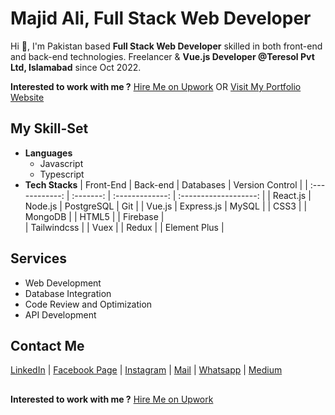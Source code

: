 # Majid Ali, Full Stack Web Developer

Hi 👋, I'm Pakistan based **Full Stack Web Developer** skilled in both front-end and back-end technologies. Freelancer & **Vue.js Developer @Teresol Pvt Ltd, Islamabad** since Oct 2022.

**Interested to work with me ?**
[Hire Me on Upwork](https://www.upwork.com/freelancers/~018c214d3139f0f30e)    OR    [Visit My Portfolio Website](https://majidev.netlify.app/)

## My Skill-Set
- **Languages**
    - Javascript
    - Typescript
- **Tech Stacks**
|    Front-End        |    Back-end     |    Databases          |    Version Control          |
|    :------------:   |    :-------:    |    :-------------:    |    :-------------------:    |
|    React.js         |    Node.js      |    PostgreSQL         |    Git                      |
|    Vue.js           |    Express.js   |    MySQL              |
|    CSS3             |                 |    MongoDB            |
|    HTML5            |                 |    Firebase           |         
|    Tailwindcss      |
|    Vuex             |
|    Redux            |
|    Element Plus     |

## Services
- Web Development
- Database Integration
- Code Review and Optimization
- API Development


## Contact Me
[LinkedIn](https://www.linkedin.com/in/majid-ali-074b97245/) | [Facebook Page](https://www.facebook.com/groups/246606200063950/?ref=share_group_link) | [Instagram](https://instagram.com/majid_ali_wattu?utm_source=qr&igshid=ZDc4ODBmNjlmNQ%3D%3D) | [Mail](mailto:majidaliqau@gmail.com) | [Whatsapp](https://wa.me/923275065850) | [Medium](https://medium.com/@majid.teresol)    

##
**Interested to work with me ?**
[Hire Me on Upwork](https://www.upwork.com/freelancers/~018c214d3139f0f30e)
